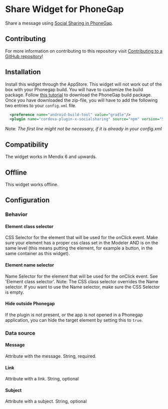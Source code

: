 # Share Widget for PhoneGap

Share a message using [Social Sharing in PhoneGap](https://github.com/EddyVerbruggen/SocialSharing-PhoneGap-Plugin).

## Contributing

For more information on contributing to this repository visit
[Contributing to a GitHub repository](https://docs.mendix.com/howto6/Contributing+to+a+GitHub+repository)!

## Installation
Install this widget through the AppStore. This widget will not work out of the box with your Phonegap build. You will have to customize the build package. Follow [this tutorial](https://docs.mendix.com/refguide6/Customizing+PhoneGap+Build+packages) to download the PhoneGap build package. Once you have downloaded the zip-file, you will have to add the following two entries to your ``config.xml`` file.


```xml
  <preference name="android-build-tool" value="gradle"/>
  <plugin name="cordova-plugin-x-socialsharing" source="npm" version="5.0.11"/>
```

Note: _The first line might not be necessary, if it is already in your config.xml_

## Compatibility
The widget works in Mendix 6 and upwards.

## Offline
This widget works offline.

## Configuration

### Behavior

#### Element class selector

CSS Selector for the element that will be used for the onClick event. Make sure your element has a proper css class set in the Modeler AND is on the same level (this means putting the element, for example a button, in the same container as this widget).

#### Element name selector

Name Selector for the element that will be used for the onClick event. See 'Element class selector'. Note: The CSS class selector overrides the Name selector. If you want to use the Name selector, make sure the CSS Selector is empty.

#### Hide outside Phonegap

If the plugin is not present, or the app is not opened in a Phonegap application, you can hide the target element by setting this to ``true``.

### Data source

#### Message

Attribute with the message. String, required.

#### Link

Attribute with a link. String, optional

#### Subject

Attribute with a subject. String, optional
